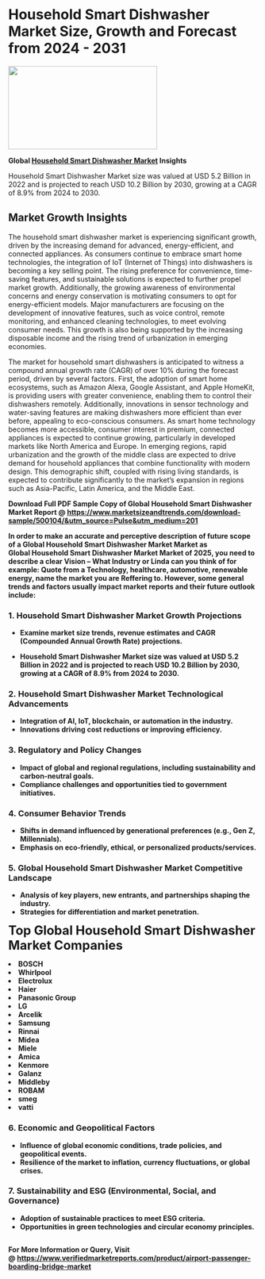 <H1>Household Smart Dishwasher Market Size, Growth and Forecast from 2024 - 2031</H1><img class="aligncenter size-medium wp-image-584254" src="https://thirdeyenews.in/wp-content/uploads/2024/09/Global-Market-Research-300x168.jpeg" alt="" width="300" height="168" /><p><strong>Global&nbsp;<a href="https://www.marketsizeandtrends.com/download-sample/500104/&amp;utm_source=Pulse&amp;utm_medium=201">Household Smart Dishwasher Market</a> Insights</strong></p><p>Household Smart Dishwasher Market size was valued at USD 5.2 Billion in 2022 and is projected to reach USD 10.2 Billion by 2030, growing at a CAGR of 8.9% from 2024 to 2030.</p><p><h2>Market Growth Insights</h2> <p>The household smart dishwasher market is experiencing significant growth, driven by the increasing demand for advanced, energy-efficient, and connected appliances. As consumers continue to embrace smart home technologies, the integration of IoT (Internet of Things) into dishwashers is becoming a key selling point. The rising preference for convenience, time-saving features, and sustainable solutions is expected to further propel market growth. Additionally, the growing awareness of environmental concerns and energy conservation is motivating consumers to opt for energy-efficient models. Major manufacturers are focusing on the development of innovative features, such as voice control, remote monitoring, and enhanced cleaning technologies, to meet evolving consumer needs. This growth is also being supported by the increasing disposable income and the rising trend of urbanization in emerging economies.</p> <p><strong></strong></p> <p>The market for household smart dishwashers is anticipated to witness a compound annual growth rate (CAGR) of over 10% during the forecast period, driven by several factors. First, the adoption of smart home ecosystems, such as Amazon Alexa, Google Assistant, and Apple HomeKit, is providing users with greater convenience, enabling them to control their dishwashers remotely. Additionally, innovations in sensor technology and water-saving features are making dishwashers more efficient than ever before, appealing to eco-conscious consumers. As smart home technology becomes more accessible, consumer interest in premium, connected appliances is expected to continue growing, particularly in developed markets like North America and Europe. In emerging regions, rapid urbanization and the growth of the middle class are expected to drive demand for household appliances that combine functionality with modern design. This demographic shift, coupled with rising living standards, is expected to contribute significantly to the market’s expansion in regions such as Asia-Pacific, Latin America, and the Middle East. <p><strong></p><p><span class=""><strong>Download Full PDF Sample Copy of Global Household Smart Dishwasher Market Report</strong> @ <a href="https://www.marketsizeandtrends.com/download-sample/500104/&amp;utm_source=Pulse&amp;utm_medium=201" target="_blank">https://www.marketsizeandtrends.com/download-sample/500104/&amp;utm_source=Pulse&amp;utm_medium=201</a></span></p><p>In order to make an accurate and perceptive description of future scope of a Global&nbsp;Household Smart Dishwasher Market Market as Global&nbsp;Household Smart Dishwasher Market Market of 2025, you need to describe a clear Vision &ndash; What Industry or Linda can you think of for example: Quote from a Technology, healthcare, automotive, renewable energy, name the market you are Reffering to. However, some general trends and factors usually impact market reports and their future outlook include:</p><h3>1.&nbsp;<strong>Household Smart Dishwasher Market Growth Projections</strong></h3><ul><li>Examine market size trends, revenue estimates and CAGR (Compounded Annual Growth Rate) projections.</li><li><p>Household Smart Dishwasher Market size was valued at USD 5.2 Billion in 2022 and is projected to reach USD 10.2 Billion by 2030, growing at a CAGR of 8.9% from 2024 to 2030.</p></li></ul><h3>2.&nbsp;<strong>Household Smart Dishwasher Market Technological Advancements</strong></h3><ul><li>Integration of AI, IoT, blockchain, or automation in the industry.</li><li>Innovations driving cost reductions or improving efficiency.</li></ul><h3>3.&nbsp;<strong>Regulatory and Policy Changes</strong></h3><ul><li>Impact of global and regional regulations, including sustainability and carbon-neutral goals.</li><li>Compliance challenges and opportunities tied to government initiatives.</li></ul><h3>4.&nbsp;<strong>Consumer Behavior Trends</strong></h3><ul><li>Shifts in demand influenced by generational preferences (e.g., Gen Z, Millennials).</li><li>Emphasis on eco-friendly, ethical, or personalized products/services.</li></ul><h3>5.&nbsp;<strong>Global Household Smart Dishwasher Market Competitive Landscape</strong></h3><ul><li>Analysis of key players, new entrants, and partnerships shaping the industry.</li><li>Strategies for differentiation and market penetration.</li></ul><p data-pm-slice="1 1 []"><span style="color: inherit; font-family: inherit; font-size: 25px;">Top Global Household Smart Dishwasher Market Companies</span></p><div class="" data-test-id=""><p><li>BOSCH</li><li> Whirlpool</li><li> Electrolux</li><li> Haier</li><li> Panasonic Group</li><li> LG</li><li> Arcelik</li><li> Samsung</li><li> Rinnai</li><li> Midea</li><li> Miele</li><li> Amica</li><li> Kenmore</li><li> Galanz</li><li> Middleby</li><li> ROBAM</li><li> smeg</li><li> vatti</li></p></div><h3>6.&nbsp;<strong>Economic and Geopolitical Factors</strong></h3><ul><li>Influence of global economic conditions, trade policies, and geopolitical events.</li><li>Resilience of the market to inflation, currency fluctuations, or global crises.</li></ul><h3>7.&nbsp;<strong>Sustainability and ESG (Environmental, Social, and Governance)</strong></h3><ul><li>Adoption of sustainable practices to meet ESG criteria.</li><li>Opportunities in green technologies and circular economy principles.</li></ul><h2><strong style="font-size: 14px;">For More Information or Query, Visit @&nbsp;</strong><a style="background-color: #ffffff; font-size: 14px;" href="https://www.marketsizeandtrends.com/report/household-smart-dishwasher-market/" target="_blank">https://www.verifiedmarketreports.com/product/airport-passenger-boarding-bridge-market</a></h2>